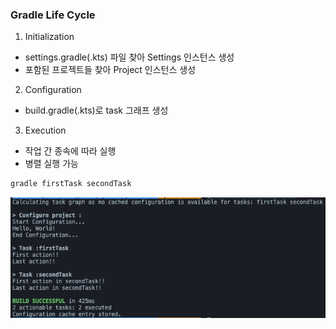 ### Gradle Life Cycle

1. Initialization

- settings.gradle(.kts) 파일 찾아 Settings 인스턴스 생성
- 포함된 프로젝트들 찾아 Project 인스턴스 생성

2. Configuration

- build.gradle(.kts)로 task 그래프 생성

3. Execution

- 작업 간 종속에 따라 실행
- 병렬 실행 가능

```gradle
gradle firstTask secondTask
```

![run task](./images/image.png)
